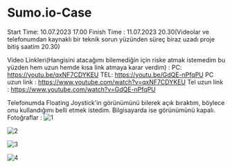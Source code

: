 # Sumo.io-Case

Start Time:  10.07.2023   17.00
Finish Time : 11.07.2023   20.30(Videolar ve telefonumdan kaynaklı bir teknik sorun yüzünden süreç biraz uzadı proje bitiş saatim 20.30)

Video Linkleri(Hangisini atacağımı bilemediğin için riske atmak istemedim bu yüzden hem uzun hemde kısa link atmaya karar verdim) :
PC: https://youtu.be/qxNF7CDYKEU
TEL: https://youtu.be/GdQE-nPfqPU
PC uzun link : https://www.youtube.com/watch?v=qxNF7CDYKEU
Tel uzun link : https://www.youtube.com/watch?v=GdQE-nPfqPU

Telefonumda Floating Joystick'in görünümünü bilerek açık bıraktım, böylece onu kullandığımı belli etmek istedim. Bilgisayarda ise görünümünü kapalı.
Fotoğraflar :
![1](https://github.com/Ayberkeskin/Sumo.io-Case/assets/81094165/9ba6447a-11c6-4296-bc76-8a2bbd0666ef)

![2](https://github.com/Ayberkeskin/Sumo.io-Case/assets/81094165/de06e4cf-6a6d-45b7-94ea-64b8cedeeccc)

![3](https://github.com/Ayberkeskin/Sumo.io-Case/assets/81094165/ab93b85c-62d5-424e-862a-8e009bf4b6f0)

![4](https://github.com/Ayberkeskin/Sumo.io-Case/assets/81094165/f7df8a37-7c45-4304-8a27-62b11af56194)

